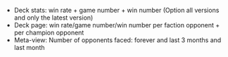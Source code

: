 - Deck stats: win rate + game number + win number (Option all versions and only the latest version)
- Deck page: win rate/game number/win number per faction opponent + per champion opponent
- Meta-view: Number of opponents faced: forever and last 3 months and last month
